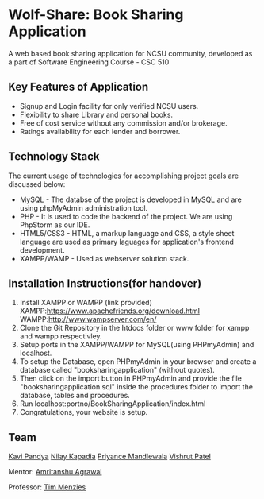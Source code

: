 # Wolf-Share: Book Sharing Application

A web based book sharing application for NCSU community, developed as a part of Software Engineering Course - CSC 510

## Key Features of Application

* Signup and Login facility for only verified NCSU users.
* Flexibility to share Library and personal books.
* Free of cost service without any commission and/or brokerage.
* Ratings availability for each lender and borrower.

## Technology Stack
The current usage of technologies for accomplishing project goals are discussed below:

* MySQL - The databse of the project is developed in MySQL and are using phpMyAdmin administration tool.
* PHP - It is used to code the backend of the project. We are using PhpStorm as our IDE.
* HTML5/CSS3 - HTML, a markup language and CSS, a style sheet language are used as primary laguages for application's frontend development. 
* XAMPP/WAMP - Used as webserver solution stack.

## Installation Instructions(for handover)
1. Install XAMPP or WAMPP (link provided) XAMPP:https://www.apachefriends.org/download.html WAMPP:http://www.wampserver.com/en/
2. Clone the Git Repository in the htdocs folder or www folder for xampp and wampp respectivley.
3. Setup ports in the XAMPP/WAMPP for MySQL(using PHPmyAdmin) and localhost.
4. To setup the Database, open PHPmyAdmin in your browser and create a database called "booksharingapplication" (without quotes).
5. Then click on the import button in PHPmyAdmin and provide the file "booksharingapplication.sql" inside the procedures folder to import the database, tables and procedures.
6. Run localhost:portno/BookSharingApplication/index.html
7. Congratulations, your website is setup.

## Team
[Kavi Pandya](https://github.com/pandyakavi)
[Nilay Kapadia](https://github.com/NilayKapadia)
[Priyance Mandlewala](https://github.com/princemandlewala)
[Vishrut Patel](https://github.com/VishrutPatel)

Mentor: [Amritanshu Agrawal](https://github.com/amritbhanu)

Professor: [Tim Menzies](https://github.com/timm)
